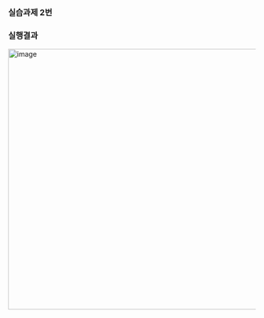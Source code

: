 ### 실습과제 2번
### 실행결과
<img width="901" height="530" alt="image" src="https://github.com/user-attachments/assets/9ee2ed9a-ce18-4481-bf2f-41e412a82445" />


